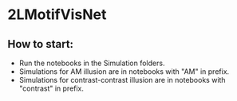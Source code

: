 # 2LMotifVisNet
## How to start:
- Run the notebooks in the Simulation folders.
- Simulations for AM illusion are in notebooks with "AM" in prefix.
- Simulations for contrast-contrast illusion are in notebooks with "contrast" in prefix.
